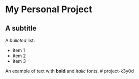 # My Personal Project

## A subtitle

A *bulleted* list:
- item 1
- item 2
- item 3

An example of text with **bold** and *italic* fonts.  # project-k3y0d

